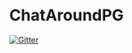 # ChatAroundPG

[![Gitter](https://badges.gitter.im/Join%20Chat.svg)](https://gitter.im/ChatAround/ChatAroundPG?utm_source=badge&utm_medium=badge&utm_campaign=pr-badge&utm_content=badge)